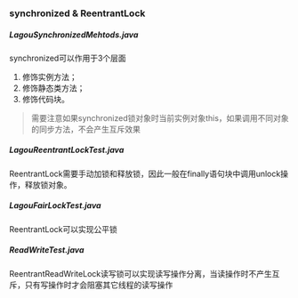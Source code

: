 ### synchronized & ReentrantLock

##### LagouSynchronizedMehtods.java
synchronized可以作用于3个层面
1. 修饰实例方法； 
2. 修饰静态类方法； 
3. 修饰代码块。

> 需要注意如果synchronized锁对象时当前实例对象this，如果调用不同对象的同步方法，不会产生互斥效果

##### LagouReentrantLockTest.java
ReentrantLock需要手动加锁和释放锁，因此一般在finally语句块中调用unlock操作，释放锁对象。

##### LagouFairLockTest.java
ReentrantLock可以实现公平锁

##### ReadWriteTest.java
ReentrantReadWriteLock读写锁可以实现读写操作分离，当读操作时不产生互斥，只有写操作时才会阻塞其它线程的读写操作
